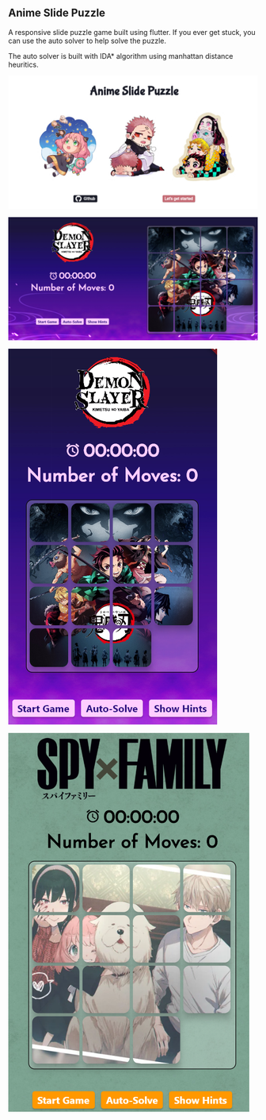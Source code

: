 ## Anime Slide Puzzle

A responsive slide puzzle game built using flutter.
If you ever get stuck, you can use the auto solver to help solve the puzzle.

The auto solver is built with IDA* algorithm using manhattan distance heuritics. 


![alt text](sample_screenshots/welcome_page.png)

![alt text](https://github.com/klien1/anime_slide_puzzle/blob/main/sample_screenshots/puzzle_page_landscape.png?raw=true)

![alt text](https://github.com/klien1/anime_slide_puzzle/blob/main/sample_screenshots/puzzle_page_portrait.png?raw=true)

![alt text](sample_screenshots/puzzle_page_portrait_spy.png)
